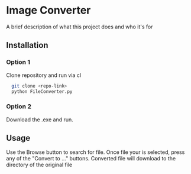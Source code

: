 # Image Converter

A brief description of what this project does and who it's for


## Installation

###   Option 1

Clone repository and run via cl
```bash
  git clone <repo-link>
  python FileConverter.py
```

###   Option 2

Download the .exe and run.
    
## Usage

Use the Browse button to search for file.
Once file your is selected, press any of the "Convert to ..." buttons.
Converted file will download to the directory of the original file

